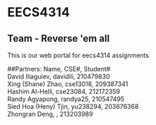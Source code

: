 # EECS4314
<h2>Team - Reverse 'em all</h2>
This is our web portal for eecs4314 assignments

##Partners:
Name,	CSE#,	Student#  
David Iliaguiev,	davidili,	210479830  
Xing (Shane) Zhao,	cse13018,	209387341  
Hashim Al-Helli,	cse23084,	212172359  
Randy Agyapong,	randya25,	210547495  
Sied Hoa (Heny) Tjin, yu238294,	203676368   
Zhongran Deng, , 213203989  
